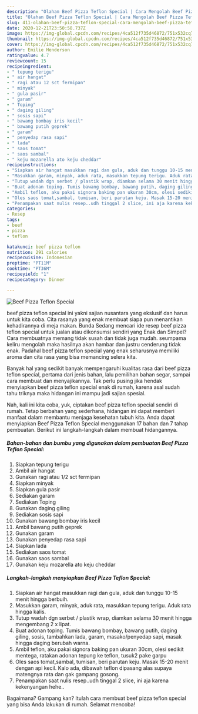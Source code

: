 ```yaml
---
description: "Olahan Beef Pizza Teflon Special | Cara Mengolah Beef Pizza Teflon Special Yang Mudah Dan Praktis"
title: "Olahan Beef Pizza Teflon Special | Cara Mengolah Beef Pizza Teflon Special Yang Mudah Dan Praktis"
slug: 411-olahan-beef-pizza-teflon-special-cara-mengolah-beef-pizza-teflon-special-yang-mudah-dan-praktis
date: 2020-12-21T23:50:58.737Z
image: https://img-global.cpcdn.com/recipes/4ca512f735d46872/751x532cq70/beef-pizza-teflon-special-foto-resep-utama.jpg
thumbnail: https://img-global.cpcdn.com/recipes/4ca512f735d46872/751x532cq70/beef-pizza-teflon-special-foto-resep-utama.jpg
cover: https://img-global.cpcdn.com/recipes/4ca512f735d46872/751x532cq70/beef-pizza-teflon-special-foto-resep-utama.jpg
author: Emilie Henderson
ratingvalue: 4.7
reviewcount: 15
recipeingredient:
- " tepung terigu"
- " air hangat"
- " ragi atau 12 sct fermipan"
- " minyak"
- " gula pasir"
- " garam"
- " Toping"
- " daging giling"
- " sosis sapi"
- " bawang bombay iris kecil"
- " bawang putih geprek"
- " garam"
- " penyedap rasa sapi"
- " lada"
- " saos tomat"
- " saos sambal"
- " keju mozarella ato keju cheddar"
recipeinstructions:
- "Siapkan air hangat masukkan ragi dan gula, aduk dan tunggu 10-15 menit hingga berbuih."
- "Masukkan garam, minyak, aduk rata, masukkan tepung terigu. Aduk rata hingga kalis."
- "Tutup wadah dgn serbet / plastik wrap, diamkan selama 30 menit hingga mengembang 2 x lipat."
- "Buat adonan toping. Tumis bawang bombay, bawang putih, daging giling, sosis, tambahkan lada, garam, masako/penyedap sapi, masak hingga daging berubah warna."
- "Ambil teflon, aku pakai signora baking pan ukuran 30cm, olesi sedikit mentega, ratakan adonan tepung ke teflon, tusuk2 pake garpu"
- "Oles saos tomat,sambal, tumisan, beri parutan keju. Masak 15-20 menit dengan api kecil. Kalo ada, dibawah teflon dipasang alas supaya matengnya rata dan gak gampang gosong."
- "Penampakan saat nulis resep..udh tinggal 2 slice, ini aja karena kekenyangan hehe.."
categories:
- Resep
tags:
- beef
- pizza
- teflon

katakunci: beef pizza teflon 
nutrition: 291 calories
recipecuisine: Indonesian
preptime: "PT11M"
cooktime: "PT36M"
recipeyield: "1"
recipecategory: Dinner

---
```



![Beef Pizza Teflon Special](https://img-global.cpcdn.com/recipes/4ca512f735d46872/751x532cq70/beef-pizza-teflon-special-foto-resep-utama.jpg)


beef pizza teflon special ini yakni sajian nusantara yang ekslusif dan harus untuk kita coba. Cita rasanya yang enak membuat siapa pun menantikan kehadirannya di meja makan.
Bunda Sedang mencari ide resep beef pizza teflon special untuk jualan atau dikonsumsi sendiri yang Enak dan Simpel? Cara membuatnya memang tidak susah dan tidak juga mudah. seumpama keliru mengolah maka hasilnya akan hambar dan justru cenderung tidak enak. Padahal beef pizza teflon special yang enak seharusnya memiliki aroma dan cita rasa yang bisa memancing selera kita.

Banyak hal yang sedikit banyak mempengaruhi kualitas rasa dari beef pizza teflon special, pertama dari jenis bahan, lalu pemilihan bahan segar, sampai cara membuat dan menyajikannya. Tak perlu pusing jika hendak menyiapkan beef pizza teflon special enak di rumah, karena asal sudah tahu triknya maka hidangan ini mampu jadi sajian spesial.




Nah, kali ini kita coba, yuk, ciptakan beef pizza teflon special sendiri di rumah. Tetap berbahan yang sederhana, hidangan ini dapat memberi manfaat dalam membantu menjaga kesehatan tubuh kita. Anda dapat menyiapkan Beef Pizza Teflon Special menggunakan 17 bahan dan 7 tahap pembuatan. Berikut ini langkah-langkah dalam membuat hidangannya.

<!--inarticleads1-->

##### Bahan-bahan dan bumbu yang digunakan dalam pembuatan Beef Pizza Teflon Special:

1. Siapkan  tepung terigu
1. Ambil  air hangat
1. Gunakan  ragi atau 1/2 sct fermipan
1. Siapkan  minyak
1. Siapkan  gula pasir
1. Sediakan  garam
1. Sediakan  Toping
1. Gunakan  daging giling
1. Sediakan  sosis sapi
1. Gunakan  bawang bombay iris kecil
1. Ambil  bawang putih geprek
1. Gunakan  garam
1. Gunakan  penyedap rasa sapi
1. Siapkan  lada
1. Sediakan  saos tomat
1. Gunakan  saos sambal
1. Gunakan  keju mozarella ato keju cheddar




<!--inarticleads2-->

##### Langkah-langkah menyiapkan Beef Pizza Teflon Special:

1. Siapkan air hangat masukkan ragi dan gula, aduk dan tunggu 10-15 menit hingga berbuih.
1. Masukkan garam, minyak, aduk rata, masukkan tepung terigu. Aduk rata hingga kalis.
1. Tutup wadah dgn serbet / plastik wrap, diamkan selama 30 menit hingga mengembang 2 x lipat.
1. Buat adonan toping. Tumis bawang bombay, bawang putih, daging giling, sosis, tambahkan lada, garam, masako/penyedap sapi, masak hingga daging berubah warna.
1. Ambil teflon, aku pakai signora baking pan ukuran 30cm, olesi sedikit mentega, ratakan adonan tepung ke teflon, tusuk2 pake garpu
1. Oles saos tomat,sambal, tumisan, beri parutan keju. Masak 15-20 menit dengan api kecil. Kalo ada, dibawah teflon dipasang alas supaya matengnya rata dan gak gampang gosong.
1. Penampakan saat nulis resep..udh tinggal 2 slice, ini aja karena kekenyangan hehe..




Bagaimana? Gampang kan? Itulah cara membuat beef pizza teflon special yang bisa Anda lakukan di rumah. Selamat mencoba!
